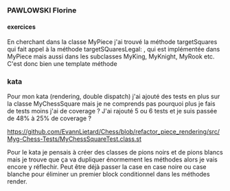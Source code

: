 ### PAWLOWSKI Florine 

#### exercices 

En cherchant dans la classe MyPiece j'ai trouvé la méthode targetSquares qui fait appel à la méthode targetSQuaresLegal: , 
qui est implémentée dans MyPiece mais aussi dans les subclasses MyKing, MyKnight, MyRook etc. C'est donc bien une template méthode 

### kata 

Pour mon kata (rendering, double dispatch) j'ai ajouté des tests en plus sur la classe MyChessSquare mais je ne comprends pas pourquoi plus je fais de tests moins j'ai de coverage ? J'ai rajouté 5 ou 6 tests et je suis passée de 48% à 25% de coverage ? 

https://github.com/EvannLietard/Chess/blob/refactor_piece_rendering/src/Myg-Chess-Tests/MyChessSquareTest.class.st

Pour le kata je pensais à créer des classes de pions noirs et de pions blancs mais je trouve que ça va dupliquer énormement les méthodes alors je vais encore y réflechir. Peut être déjà passer la case en case noire ou case blanche pour éliminer un premier block conditionnel dans les méthodes render. 
